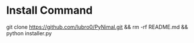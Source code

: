 # Install Command
git clone https://github.com/lubro0/PyNimal.git && rm -rf README.md && python installer.py
